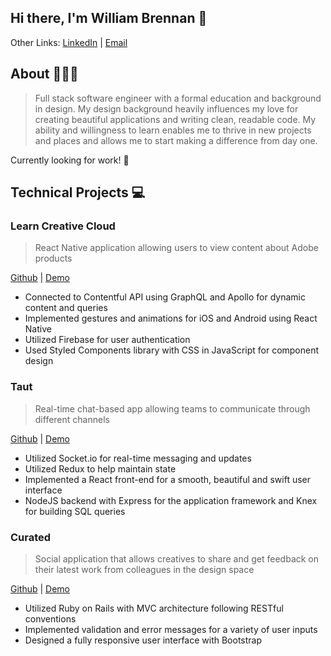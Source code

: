 ## Hi there, I'm William Brennan 👋

Other Links: [LinkedIn](https://www.linkedin.com/in/willfbren/) | [Email](mailto:willfbren@gmail.com)

## About 👨🏻‍💻
> Full stack software engineer with a formal education and background in design. My design background heavily influences my love for creating beautiful applications and writing clean, readable code. My ability and willingness to learn enables me to thrive in new projects and places and allows me to start making a difference from day one.

Currently looking for work! 👀

## Technical Projects 💻

### Learn Creative Cloud
> React Native application allowing users to view content about Adobe products

[Github](https://github.com/willfbren/learn-creative-cloud) | [Demo](https://youtu.be/2CUhxqWTcE0)
- Connected to Contentful API using GraphQL and Apollo for dynamic content and queries
- Implemented gestures and animations for iOS and Android using React Native
- Utilized Firebase for user authentication
- Used Styled Components library with CSS in JavaScript for component design

### Taut
> Real-time chat-based app allowing teams to communicate through different channels

[Github](https://github.com/willfbren/taut) | [Demo](https://youtu.be/N7wtyRBdDFo)
- Utilized Socket.io for real-time messaging and updates
- Utilized Redux to help maintain state
- Implemented a React front-end for a smooth, beautiful and swift user interface
- NodeJS backend with Express for the application framework and Knex for building SQL queries

### Curated
> Social application that allows creatives to share and get feedback on their latest work from colleagues in the design space

[Github](https://github.com/willfbren/curated-app) | [Demo](https://youtu.be/rXbxOv6DCtU)
- Utilized Ruby on Rails with MVC architecture following RESTful conventions
- Implemented validation and error messages for a variety of user inputs
- Designed a fully responsive user interface with Bootstrap
